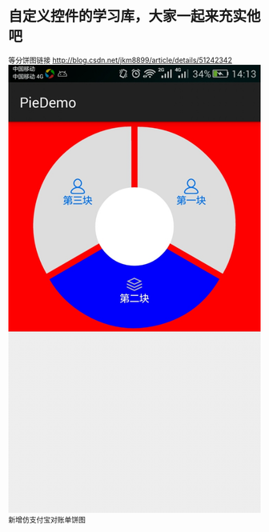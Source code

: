 # 自定义控件的学习库，大家一起来充实他吧
等分饼图链接 http://blog.csdn.net/jkm8899/article/details/51242342
![等分饼图](https://raw.githubusercontent.com/jjiangkm/CustomControl/master/pic/3.jpg)
新增仿支付宝对账单饼图
